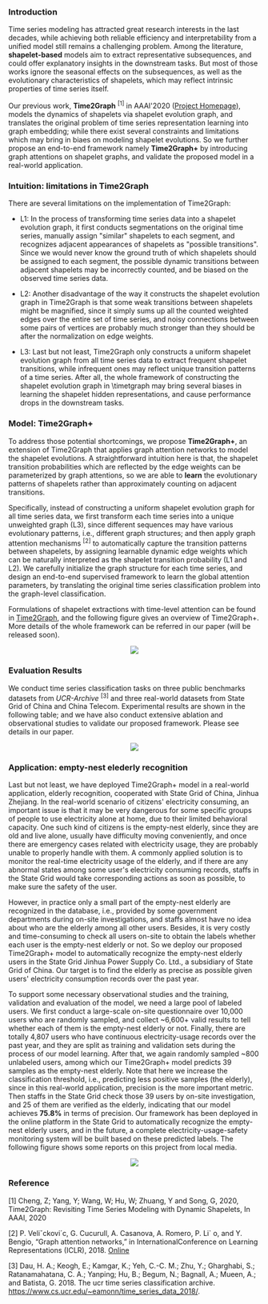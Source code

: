 ### Introduction

Time series modeling has attracted great research interests in the last decades, while achieving both reliable efficiency and interpretability from a unified model still remains a challenging problem.  Among the literature, **shapelet-based** models aim to extract representative subsequences, and could offer explanatory insights in the downstream tasks. But most of those works ignore the seasonal effects on the subsequences, as well as the evolutionary characteristics of shapelets, which may reflect intrinsic properties of time series itself.

Our previous work, **Time2Graph** <sup>[1]</sup> in AAAI'2020 ([Project Homepage](https://petecheng.github.io/Time2Graph/)), models the dynamics of shapelets via shapelet evolution graph, and translates the original problem of time series representation learning into graph embedding; while there exist several constraints and limitations which may bring in biaes on modeling shapelet evolutions. So we further propose an end-to-end framework namely **Time2Graph+** by introducing graph attentions on shapelet graphs, and validate the proposed model in a real-world application.

### Intuition: limitations in Time2Graph

There are several limitations on the implementation of Time2Graph:
* L1: In the process of transforming time series data into a shapelet evolution graph, it first conducts segmentations on the original time series, manually assign "similar" shapelets to each segment, and recognizes adjacent appearances of shapelets as "possible transitions". Since we would never know the ground truth of which shapelets should be assigned to each segment, the possible dynamic transitions between adjacent shapelets may be incorrectly counted, and be biased on the observed time series data.
	
* L2: Another disadvantage of the way it constructs the shapelet evolution graph in Time2Graph is that some weak transitions between shapelets might be magnified, since it simply sums up all the counted weighted edges over the entire set of time series, and noisy connections between some pairs of vertices are probably much stronger than they should be after the normalization on edge weights. 
	
* L3: Last but not least, Time2Graph only constructs a uniform shapelet evolution graph from all time series data to extract frequent shapelet transitions, while infrequent ones may reflect unique transition patterns of a time series. After all, the whole framework of constructing the shapelet evolution graph in \timetgraph may bring several biases in learning the shapelet hidden representations, and cause performance drops in the downstream tasks.

### Model: Time2Graph+

To address those potential shortcomings, we propose **Time2Graph+**, an extension of Time2Graph that applies graph attention networks to model the shapelet evolutions. A straightforward intuition here is that,  the shapelet transition probabilities which are reflected by the edge weights can be parameterized by graph attentions, so we are able to **learn** the evolutionary patterns of shapelets rather than approximately counting on adjacent transitions. 

Specifically, instead of constructing a uniform shapelet evolution graph for all time series data, we first transform each time series into a unique unweighted graph (L3), since different sequences may have various evolutionary patterns, i.e., different graph structures; and then apply graph attention mechanisms <sup>[2]</sup> to automatically capture the transition patterns between shapelets,  by assigning learnable dynamic edge weights which can be naturally interpreted as the shapelet transition probability (L1 and L2). We carefully initialize the graph structure for each time series, and design an end-to-end supervised framework to learn the global attention parameters, by translating the original time series classification problem into the graph-level classification.

Formulations of shapelet extractions with time-level attention can be found in [Time2Graph](https://petecheng.github.io/Time2Graph/),
and the following figure gives an overview of Time2Graph+. More details of the whole framework can be referred in our paper (will be released soon).

<div align="center">
    <img src="motiv.png"><br>
</div>

### Evaluation Results

We conduct time series classification tasks on three public benchmarks datasets from *UCR-Archive* <sup>[3]</sup> and three real-world datasets from State Grid of China and China Telecom. Experimental results are shown in the following table; and we have also conduct extensive ablation and observational studies to validate our proposed framework. Please see details in our paper.

<div align="center">
    <img src="exp.png"><br>
</div>

### Application: empty-nest elederly recognition

Last but not least, we have deployed Time2Graph+ model in a real-world application, elderly recognition, cooperated with State Grid of China, Jinhua Zhejiang.
In the real-world scenario of citizens' electricity consuming,  an important issue is that it may be very dangerous for some specific groups of people to use electricity alone at home,  due to their limited behavioral capacity. One such kind of citizens is the empty-nest elderly, since they are old and live alone, usually have difficulty moving conveniently, and once there are emergency cases related with electricity usage, they are probably unable to properly handle with them. A commonly applied solution is to monitor the real-time electricity usage of the elderly,  and if there are any abnormal states among some user's electricity consuming records,  staffs in the State Grid would take corresponding actions as soon as possible, to make sure the safety of the user.

However, in practice only a small part of the empty-nest elderly are recognized in the database, i.e., provided by some government departments during on-site investigations, and staffs almost have no idea about who are the elderly among all other users. Besides, it is very costly and time-consuming to check all users on-site to obtain the labels whether each user is the empty-nest elderly or not. So we deploy our proposed Time2Graph+ model to automatically recognize the empty-nest elderly users in the State Grid Jinhua Power Supply Co. Ltd., a subsidiary of State Grid of China. Our target is to find the elderly as precise as possible given users' electricity consumption records over the past year.

To support some necessary observational studies and the training, validation and evaluation of the model, we need a large pool of labeled users. We first conduct a large-scale on-site questionnaire over 10,000 users who are randomly sampled,  and collect ~6,600+ valid results to tell whether each of them is the empty-nest elderly or not. Finally, there are totally 4,807 users who have continuous electricity-usage records over the past year, and they are split as training and validation sets during the process of our model learning. After that, we again randomly sampled ~800 unlabeled users, among which our Time2Graph+ model predicts 39 samples as the empty-nest elderly. Note that here we increase the classification threshold, i.e., predicting less positive samples (the elderly), since in this real-world application, precision is the more important metric. Then staffs in the State Grid check those 39 users by on-site investigation,  and 25 of them are verified as the elderly, indicating that our model achieves **75.8%** in terms of precision. Our framework has been deployed in the online platform in the State Grid to automatically recognize the empty-nest elderly users, and in the future, a complete electricity-usage-safety monitoring system will be built based on these predicted labels. The following figure shows some reports on this project from local media. 

<div align="center">
    <img src="report.png"><br>
</div>



### Reference

[1] Cheng, Z; Yang, Y; Wang, W; Hu, W; Zhuang, Y and Song, G, 2020, Time2Graph: Revisiting Time Series Modeling with Dynamic Shapelets, In AAAI, 2020

[2] P. Veliˇckovi´c, G. Cucurull, A. Casanova, A. Romero, P. Li` o, and Y. Bengio, “Graph attention networks,” in InternationalConference on Learning Representations (ICLR), 2018. [Online](https://openreview.net/forum?id=rJXMpikCZ)

[3] Dau, H. A.; Keogh, E.; Kamgar, K.; Yeh, C.-C. M.; Zhu, Y.; Gharghabi, S.; Ratanamahatana, C. A.; Yanping; Hu, B.; Begum, N.; Bagnall, A.; Mueen, A.; and Batista, G. 2018. The ucr time series classification archive. https://www.cs.ucr.edu/~eamonn/time_series_data_2018/. 